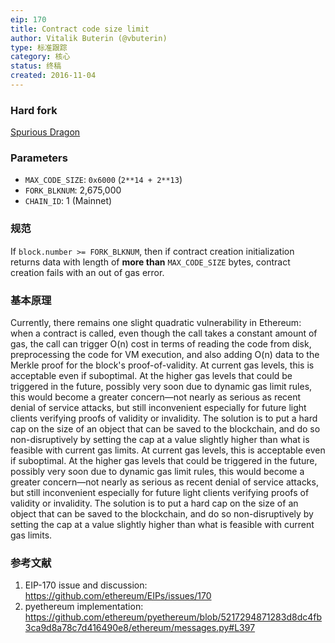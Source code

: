 ```yaml
---
eip: 170
title: Contract code size limit
author: Vitalik Buterin (@vbuterin)
type: 标准跟踪
category: 核心
status: 终稿
created: 2016-11-04
---
```


### Hard fork
[Spurious Dragon](./eip-607.md)

### Parameters
- `MAX_CODE_SIZE`: `0x6000` (`2**14 + 2**13`)
- `FORK_BLKNUM`: 2,675,000
- `CHAIN_ID`: 1 (Mainnet)

### 规范

If `block.number >= FORK_BLKNUM`, then if contract creation initialization returns data with length of **more than** `MAX_CODE_SIZE` bytes, contract creation fails with an out of gas error.

### 基本原理

Currently, there remains one slight quadratic vulnerability in Ethereum: when a contract is called, even though the call takes a constant amount of gas, the call can trigger O(n) cost in terms of reading the code from disk, preprocessing the code for VM execution, and also adding O(n) data to the Merkle proof for the block's proof-of-validity. At current gas levels, this is acceptable even if suboptimal. At the higher gas levels that could be triggered in the future, possibly very soon due to dynamic gas limit rules, this would become a greater concern—not nearly as serious as recent denial of service attacks, but still inconvenient especially for future light clients verifying proofs of validity or invalidity. The solution is to put a hard cap on the size of an object that can be saved to the blockchain, and do so non-disruptively by setting the cap at a value slightly higher than what is feasible with current gas limits. At current gas levels, this is acceptable even if suboptimal. At the higher gas levels that could be triggered in the future, possibly very soon due to dynamic gas limit rules, this would become a greater concern—not nearly as serious as recent denial of service attacks, but still inconvenient especially for future light clients verifying proofs of validity or invalidity. The solution is to put a hard cap on the size of an object that can be saved to the blockchain, and do so non-disruptively by setting the cap at a value slightly higher than what is feasible with current gas limits.

### 参考文献

1. EIP-170 issue and discussion: https://github.com/ethereum/EIPs/issues/170
2. pyethereum implementation: https://github.com/ethereum/pyethereum/blob/5217294871283d8dc4fb3ca9d8a78c7d416490e8/ethereum/messages.py#L397
